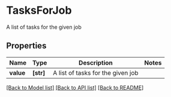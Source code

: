 # TasksForJob

A list of tasks for the given job

## Properties
Name | Type | Description | Notes
------------ | ------------- | ------------- | -------------
**value** | **[str]** | A list of tasks for the given job | 

[[Back to Model list]](../README.md#documentation-for-models) [[Back to API list]](../README.md#documentation-for-api-endpoints) [[Back to README]](../README.md)


